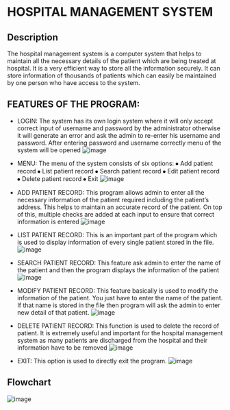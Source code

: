 # HOSPITAL MANAGEMENT SYSTEM

## Description

The hospital management system is a computer system that helps to maintain all the necessary details of the patient which are being treated at hospital. It is a very efficient way to store all the information securely. 
It can store information of thousands of patients which can easily be maintained by one person who have access to the system.

## FEATURES OF THE PROGRAM: 
- LOGIN:
The system has its own login system where it will only accept correct input of username and password by the administrator otherwise it will generate an error and ask the admin to re-enter his username and password. After entering password and username correctly menu of the system will be opened
![image](https://github.com/Rayyan3079/Hospital-Management-System/assets/124567636/a64f0b49-81d1-4a2b-a0c8-7b2289e7f3fc)

- MENU:
The menu of the system consists of six options:
⦁	Add patient record
⦁	List patient record
⦁	Search patient record
⦁	Edit patient record
⦁	Delete patient record
⦁	Exit
![image](https://github.com/Rayyan3079/Hospital-Management-System/assets/124567636/b0c11164-4405-4466-86cd-2694c0cd71f5)

- ADD PATIENT RECORD: 
This program allows admin to enter all the necessary information of the patient required including the patient’s address. This helps to maintain an accurate record of the patient. On top of this, multiple checks are added at each input to ensure that correct information is entered
![image](https://github.com/Rayyan3079/Hospital-Management-System/assets/124567636/7f0a1d01-420b-40b5-b5ec-b1854106f03c)

- LIST PATIENT RECORD: 
This is an important part of the program which is used to display information of every single patient stored in the file.
![image](https://github.com/Rayyan3079/Hospital-Management-System/assets/124567636/64359927-811b-4a0a-b4db-a98a7465a67f)

- SEARCH PATIENT RECORD:
This feature ask admin to enter the name of the patient and then the program displays the information of the patient
![image](https://github.com/Rayyan3079/Hospital-Management-System/assets/124567636/d389501f-af12-469a-b99a-10357c1e34e7)

- MODIFY PATIENT RECORD: 
This feature basically is used to modify the information of the patient. You just have to enter the name of the patient. If that name is stored in the file then program will ask the admin to enter new detail of that patient.
![image](https://github.com/Rayyan3079/Hospital-Management-System/assets/124567636/20223e43-ffa8-4d46-8539-33eda58ad93e)

- DELETE PATIENT RECORD: 
This function is used to delete the record of patient. It is extremely useful and important for the hospital management system as many patients are discharged from the hospital and their information have to be removed
![image](https://github.com/Rayyan3079/Hospital-Management-System/assets/124567636/368143ef-3a19-4c11-9fa6-3e2d449265bb)

- EXIT:
This option is used to directly exit the program.
![image](https://github.com/Rayyan3079/Hospital-Management-System/assets/124567636/f40fef42-5cb4-4f8f-b456-91e7d9f6e4c6)










## Flowchart
![image](https://github.com/Rayyan3079/Hospital-Management-System/assets/124567636/7c320327-b7a9-47b5-b100-cb2999017bdd)

